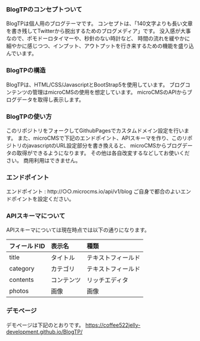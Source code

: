 ### BlogTPのコンセプトついて
BlogTPは個人用のブログテーマです。
コンセプトは、「140文字よりも長い文章を書き残してTwitterから脱出するためのブログメディア」です。
没入感が大事なので、ポモドーロタイマーや、秒針のない時計など、
時間の流れを緩やかに細やかに感じつつ、インプット、アウトプットを行き来するための機能を盛り込んでいます。

### BlogTPの構造
BlogTPは、HTML/CSS/JavascriptとBootStrap5を使用しています。
ブログコンテンツの管理はmicroCMSの使用を想定しています。
microCMSのAPIからブログデータを取得し表示します。

### BlogTPの使い方
このリポジトリをフォークしてGithubPagesでカスタムドメイン設定を行います。
また、microCMSで下記のエンドポイント、APIスキーマを作り、このリポジトリのjavascriptのURL設定部分を書き換えると、
microCMSからブログデータの取得ができるようになります。
その他は各自改変するなどしてお使いください。
商用利用はできません。

### エンドポイント
エンドポイント : http://○○.microcms.io/api/v1/blog
ご自身で都合のよいエンドポイントを設定ください。

### APIスキーマについて
APIスキーマについては現在時点では以下の通りになります。

|フィールドID|表示名|種類|
|:---|:---|:---|
|title|タイトル|テキストフィールド|
|category|カテゴリ|テキストフィールド|
|contents|コンテンツ|リッチエディタ|
|photos|画像|画像|

### デモページ
デモページは下記のとおりです。
https://coffee522jelly-development.github.io/BlogTP/
